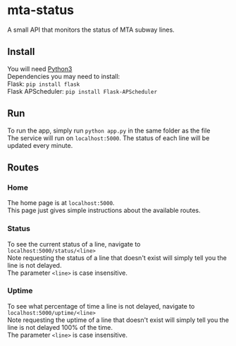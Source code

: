 # mta-status
A small API that monitors the status of MTA subway lines.

## Install
You will need [Python3](https://www.python.org/downloads/)<br>
Dependencies you may need to install:<br>
Flask: `pip install flask`<br>
Flask APScheduler: `pip install Flask-APScheduler`<br>

## Run
To run the app, simply run `python app.py` in the same folder as the file<br>
The service will run on `localhost:5000`. The status of each line will be updated every minute.

## Routes
### Home
The home page is at `localhost:5000`.<br>
This page just gives simple instructions about the available routes.

### Status
To see the current status of a line, navigate to `localhost:5000/status/<line>`<br>
Note requesting the status of a line that doesn't exist will simply tell you the line is not delayed.<br>
The parameter `<line>` is case insensitive.

### Uptime
To see what percentage of time a line is not delayed, navigate to `localhost:5000/uptime/<line>`<br>
Note requesting the uptime of a line that doesn't exist will simply tell you the line is not delayed 100% of the time.<br>
The parameter `<line>` is case insensitive.
